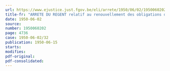 ```yaml
---
url: https://www.ejustice.just.fgov.be/eli/arrete/1950/06/02/1950060202/justel
title-fr: "ARRETE DU REGENT relatif au renouvellement des obligations de la Dette 3 p.c., 2e série"
date: 1950-06-02
source:
number: 1950060202
page: 4736
case: 1950-06-02/32
publication: 1950-06-15
starts:
modifies:
pdf-original:
pdf-consolidated:
---
```


